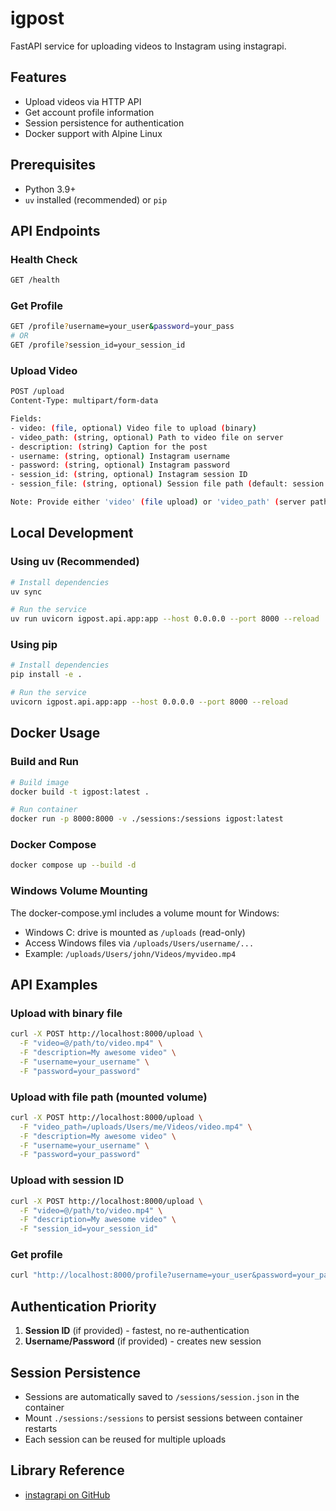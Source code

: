 # igpost

FastAPI service for uploading videos to Instagram using instagrapi.

## Features
- Upload videos via HTTP API
- Get account profile information
- Session persistence for authentication
- Docker support with Alpine Linux

## Prerequisites
- Python 3.9+
- `uv` installed (recommended) or `pip`

## API Endpoints

### Health Check
```bash
GET /health
```

### Get Profile
```bash
GET /profile?username=your_user&password=your_pass
# OR
GET /profile?session_id=your_session_id
```

### Upload Video
```bash
POST /upload
Content-Type: multipart/form-data

Fields:
- video: (file, optional) Video file to upload (binary)
- video_path: (string, optional) Path to video file on server
- description: (string) Caption for the post
- username: (string, optional) Instagram username
- password: (string, optional) Instagram password  
- session_id: (string, optional) Instagram session ID
- session_file: (string, optional) Session file path (default: session.json)

Note: Provide either 'video' (file upload) or 'video_path' (server path), not both.
```

## Local Development

### Using uv (Recommended)
```bash
# Install dependencies
uv sync

# Run the service
uv run uvicorn igpost.api.app:app --host 0.0.0.0 --port 8000 --reload
```

### Using pip
```bash
# Install dependencies
pip install -e .

# Run the service
uvicorn igpost.api.app:app --host 0.0.0.0 --port 8000 --reload
```

## Docker Usage

### Build and Run
```bash
# Build image
docker build -t igpost:latest .

# Run container
docker run -p 8000:8000 -v ./sessions:/sessions igpost:latest
```

### Docker Compose
```bash
docker compose up --build -d
```

### Windows Volume Mounting
The docker-compose.yml includes a volume mount for Windows:
- Windows C: drive is mounted as `/uploads` (read-only)
- Access Windows files via `/uploads/Users/username/...`
- Example: `/uploads/Users/john/Videos/myvideo.mp4`

## API Examples

### Upload with binary file
```bash
curl -X POST http://localhost:8000/upload \
  -F "video=@/path/to/video.mp4" \
  -F "description=My awesome video" \
  -F "username=your_username" \
  -F "password=your_password"
```

### Upload with file path (mounted volume)
```bash
curl -X POST http://localhost:8000/upload \
  -F "video_path=/uploads/Users/me/Videos/video.mp4" \
  -F "description=My awesome video" \
  -F "username=your_username" \
  -F "password=your_password"
```

### Upload with session ID
```bash
curl -X POST http://localhost:8000/upload \
  -F "video=@/path/to/video.mp4" \
  -F "description=My awesome video" \
  -F "session_id=your_session_id"
```

### Get profile
```bash
curl "http://localhost:8000/profile?username=your_user&password=your_pass"
```

## Authentication Priority
1. **Session ID** (if provided) - fastest, no re-authentication
2. **Username/Password** (if provided) - creates new session

## Session Persistence
- Sessions are automatically saved to `/sessions/session.json` in the container
- Mount `./sessions:/sessions` to persist sessions between container restarts
- Each session can be reused for multiple uploads

## Library Reference
- [instagrapi on GitHub](https://github.com/subzeroid/instagrapi)